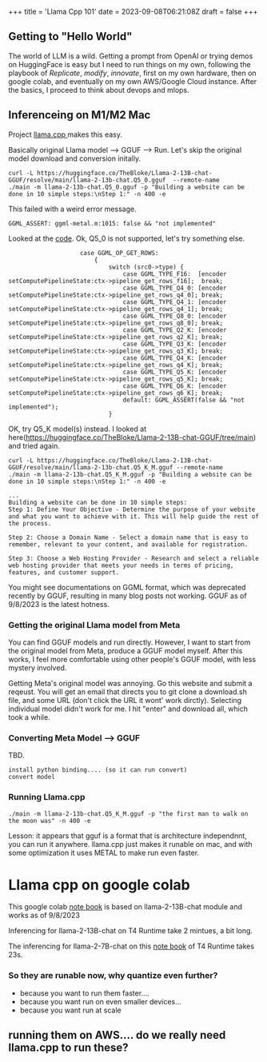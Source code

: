 +++
title = 'Llama Cpp 101'
date = 2023-09-08T06:21:08Z
draft = false
+++

## Getting to "Hello World"

The world of LLM is a wild. Getting a prompt from OpenAI or trying demos on HuggingFace is easy
but I need to run things on my own, following the playbook of *Replicate*, *modify*, *innovate*, first on my own hardware, then on google colab, and eventually on my own AWS/Google Cloud instance. After the basics, I proceed to think about devops and mlops. 

## Inferenceing on M1/M2 Mac

Project [llama.cpp ](https://github.com/ggerganov/llama.cpp) makes this easy.

Basically original Llama model --> GGUF --> Run. Let's skip the original model download and conversion initally.

```
curl -L https://huggingface.co/TheBloke/Llama-2-13B-chat-GGUF/resolve/main/llama-2-13b-chat.Q5_0.gguf  --remote-name
./main -m llama-2-13b-chat.Q5_0.gguf -p "Building a website can be done in 10 simple steps:\nStep 1:" -n 400 -e
```

This failed with a weird error message.
```
GGML_ASSERT: ggml-metal.m:1015: false && "not implemented"
```

Looked at the [code](https://github.com/LostRuins/koboldcpp/blob/concedo/ggml-metal.m#L1015). Ok, Q5_0 is not supported, let's try something else.

```
                    case GGML_OP_GET_ROWS:
                        {
                            switch (src0->type) {
                                case GGML_TYPE_F16:  [encoder setComputePipelineState:ctx->pipeline_get_rows_f16];  break;
                                case GGML_TYPE_Q4_0: [encoder setComputePipelineState:ctx->pipeline_get_rows_q4_0]; break;
                                case GGML_TYPE_Q4_1: [encoder setComputePipelineState:ctx->pipeline_get_rows_q4_1]; break;
                                case GGML_TYPE_Q8_0: [encoder setComputePipelineState:ctx->pipeline_get_rows_q8_0]; break;
                                case GGML_TYPE_Q2_K: [encoder setComputePipelineState:ctx->pipeline_get_rows_q2_K]; break;
                                case GGML_TYPE_Q3_K: [encoder setComputePipelineState:ctx->pipeline_get_rows_q3_K]; break;
                                case GGML_TYPE_Q4_K: [encoder setComputePipelineState:ctx->pipeline_get_rows_q4_K]; break;
                                case GGML_TYPE_Q5_K: [encoder setComputePipelineState:ctx->pipeline_get_rows_q5_K]; break;
                                case GGML_TYPE_Q6_K: [encoder setComputePipelineState:ctx->pipeline_get_rows_q6_K]; break;
                                default: GGML_ASSERT(false && "not implemented");
                            }
```

OK, try Q5_K model(s) instead. I looked at here(https://huggingface.co/TheBloke/Llama-2-13B-chat-GGUF/tree/main) and tried again. 

```
curl -L https://huggingface.co/TheBloke/Llama-2-13B-chat-GGUF/resolve/main/llama-2-13b-chat.Q5_K_M.gguf --remote-name
./main -m llama-2-13b-chat.Q5_K_M.gguf -p "Building a website can be done in 10 simple steps:\nStep 1:" -n 400 -e

...
Building a website can be done in 10 simple steps:
Step 1: Define Your Objective - Determine the purpose of your website and what you want to achieve with it. This will help guide the rest of the process.

Step 2: Choose a Domain Name - Select a domain name that is easy to remember, relevant to your content, and available for registration.

Step 3: Choose a Web Hosting Provider - Research and select a reliable web hosting provider that meets your needs in terms of pricing, features, and customer support.
```

You might see documentations on GGML format, which was deprecated recently by GGUF, resulting in many blog posts not working. GGUF as of 9/8/2023 is the latest hotness.

### Getting the original Llama model from Meta

You can find GGUF models and run directly. However, I want to start from the original model
from Meta, produce a GGUF model myself. After this works, I feel more comfortable using other
people's GGUF model, with less mystery involved. 

Getting Meta's original model was annoying. Go this website and submit a reqeust. You will get an email that directs you to git clone a download.sh file, and some URL (don't click the URL it wont' work dirctly). Selecting individual model didn't work for me. I hit "enter" and download all, which took a while.

### Converting Meta Model --> GGUF  

TBD.

```
install python binding.... (so it can run convert)
convert model
```
### Running Llama.cpp

```
./main -m llama-2-13b-chat.Q5_K_M.gguf -p "the first man to walk on the moon was" -n 400 -e
```

Lesson: it appears that gguf is a format that is architecture independnnt, you can run it anywhere. llama.cpp just makes it runable on mac, and with some optimization it uses METAL to make run even faster.

# Llama cpp on google colab

This google colab 
[note book]( https://colab.research.google.com/drive/1ZdRhLo06WJaX9KP4KzWcqHXMsmWJaAxb?usp=sharing)
is based on llama-2-13B-chat module and works as of  9/8/2023

Inferencing for llama-2-13B-chat on T4 Runtime take 2 mintues, a bit long.

The inferencing for llama-2-7B-chat on this [note book](https://colab.research.google.com/drive/1h4NXWutecKMs2jEqulbNgoEQ0sbrkoqW?usp=sharing)
of T4 Runtime takes 23s. 

### So they are runable now, why quantize even further? 
- because you want to run them faster.... 
- because you want run on even smaller devices...
- because you want run at scale 

## running them on AWS.... do we really need llama.cpp to run these? 
